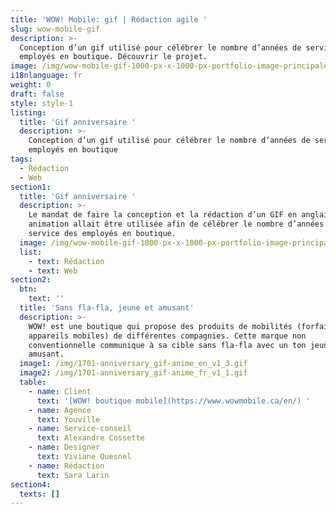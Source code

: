 ```yaml
---
title: 'WOW! Mobile: gif | Rédaction agile '
slug: wow-mobile-gif
description: >-
  Conception d’un gif utilisé pour célébrer le nombre d’années de service des
  employés en boutique. Découvrir le projet.
image: /img/wow-mobile-gif-1000-px-x-1000-px-portfolio-image-principale-1.png
i18nlanguage: fr
weight: 0
draft: false
style: style-1
listing:
  title: 'Gif anniversaire '
  description: >-
    Conception d’un gif utilisé pour célébrer le nombre d’années de service des
    employés en boutique
tags:
  - Rédaction
  - Web
section1:
  title: 'Gif anniversaire '
  description: >-
    Le mandat de faire la conception et la rédaction d’un GIF en anglais. Cette
    animation allait être utilisée afin de célébrer le nombre d’années de
    service des employés en boutique. 
  image: /img/wow-mobile-gif-1000-px-x-1000-px-portfolio-image-principale-1.png
  list:
    - text: Rédaction
    - text: Web
section2:
  btn:
    text: ''
  title: 'Sans fla-fla, jeune et amusant'
  description: >-
    WOW! est une boutique qui propose des produits de mobilités (forfaits et
    appareils mobiles) de différentes compagnies. Cette marque non
    conventionnelle communique à sa cible sans fla-fla avec un ton jeune et
    amusant.
  image1: /img/1701-anniversary_gif-anime_en_v1_3.gif
  image2: /img/1701-anniversary_gif-anime_fr_v1_1.gif
  table:
    - name: Client
      text: '[WOW! boutique mobile](https://www.wowmobile.ca/en/) '
    - name: Agence
      text: Youville
    - name: Service-conseil
      text: Alexandre Cossette
    - name: Designer
      text: Viviane Quesnel
    - name: Rédaction
      text: Sara Larin
section4:
  texts: []
---
```


